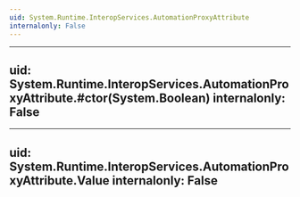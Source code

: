```yaml
---
uid: System.Runtime.InteropServices.AutomationProxyAttribute
internalonly: False
---
```


---
uid: System.Runtime.InteropServices.AutomationProxyAttribute.#ctor(System.Boolean)
internalonly: False
---

---
uid: System.Runtime.InteropServices.AutomationProxyAttribute.Value
internalonly: False
---
